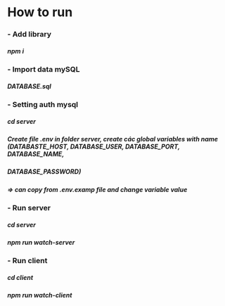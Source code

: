 # How to run

###  - Add library

##### npm i

### - Import data mySQL

#####  DATABASE.sql

###  - Setting auth mysql

##### cd server

##### Create file .env in folder server, create các global variables with name (DATABASTE_HOST, DATABASE_USER, DATABASE_PORT, DATABASE_NAME, 
##### DATABASE_PASSWORD)

##### => can copy from .env.examp file and change variable value

###  - Run server

##### cd server

##### npm run watch-server

###  - Run client

##### cd client

##### npm run watch-client







